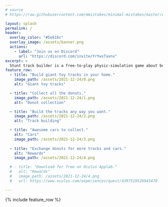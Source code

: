 ```yaml
---
# source
# https://raw.githubusercontent.com/mmistakes/minimal-mistakes/master/docs/_pages/home.md

layout: splash
permalink: /
header:
  overlay_color: "#5e616c"
  overlay_image: /assets/banner.png
  actions:
    - label: "Join us on Discord"
      url: "https://discord.com/invite/YrYwsTaxnx"
excerpt: >
  Stunt track builder is a free-to-play physic-simulation game about building giant stunt tracks in your home and collecting all the super looking toy cars. Build the stunt tracks of your dream, all in VR.
feature_row:
  - title: "Build giant toy tracks in your home."
    image_path: /assets/2021-12-24/0.png
    alt: "Giant toy tracks"

  - title: "Collect all the donuts."
    image_path: /assets/2021-12-24/1.png
    alt: "Donut collection"

  - title: "Build the tracks any way you want."
    image_path: /assets/2021-12-24/2.png
    alt: "Track building"

  - title: "Awesome cars to collect."
    alt: "Cars"
    image_path: /assets/2021-12-24/3.png
  
  - title: "Exchange donuts for more tracks and cars."
    alt: "Rewards"
    image_path: /assets/2021-12-24/4.png

  # - title: "Download for free on Oculus Applab."
  #   alt: "Rewards"
  #   image_path: /assets/2021-12-24/4.png
  #   url: https://www.oculus.com/experiences/quest/4397519526943470

---
```


{% include feature_row %}

<!-- <iframe src="https://cdn.forms-content.sg-form.com/7dc2ad2a-c35b-11e9-8da4-9ec1f6b6d727"/> -->
